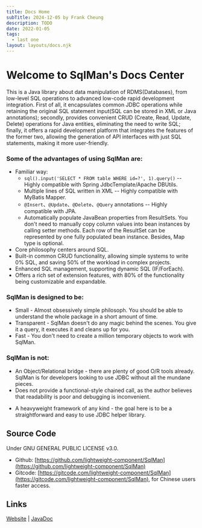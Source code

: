 ```yaml
---
title: Docs Home
subTitle: 2024-12-05 by Frank Cheung
description: TODO
date: 2022-01-05
tags:
  - last one
layout: layouts/docs.njk
---
```

# Welcome to SqlMan's Docs Center

This is a Java library about data manipulation of RDMS(Databases), from low-level SQL operations to advanced low-code rapid development integration. First of all, it encapsulates common JDBC operations while retaining the original SQL statement input(SQL can be stored in XML or Java annotations); secondly, provides convenient CRUD (Create, Read, Update, Delete) operations for Java entities, eliminating the need to write SQL; finally, it offers a rapid development platform that integrates the features of the former two, allowing the generation of API interfaces with just SQL statements, making it more user-friendly.

<!-- 
封装了 JDBC 常见的操作，保留原始的 SQL 语句输入（SQL 可以保存在 XML 或者 Java 注解）；其次，针对 Java 实体提供便捷的增删改查操作，这时基本不用写 SQL；最后，提供一个快速开发平台，集成前二者的特色，只须提供 SQL 语句即可生成 API 接口，更易用。
简化 JDBC 调用处理，抽取出重复代码，以便开发人员只专注于与数据库相关的操作：查询与更新。 -->

### Some of the advantages of using SqlMan are:

- Familiar way:
    - `sql().input('SELECT * FROM table WHERE id=?', 1).query()` -- Highly compatible with Spring JdbcTemplate/Apache DBUtils.
    - Multiple lines of SQL written in XML -- Highly compatible with MyBatis Mapper.
    - `@Insert`、`@Update`、`@Delete`、`@Query` annotations -- Highly compatible with JPA.
    - Automatically populate JavaBean properties from ResultSets. You don't need to manually copy column values into bean instances by calling setter methods. Each row of the ResultSet can be represented by one fully populated bean instance. Besides, Map type is optional.
- Core philosophy centers around SQL.
- Built-in common CRUD functionality, allowing simple systems to write 0% SQL, and saving 50% of the workload in complex projects.
- Enhanced SQL management, supporting dynamic SQL (IF/ForEach).
- Offers a rich set of extension features, with 80% of the functionality being customizable and expandable.

### SqlMan is designed to be:
<!-- 近乎偏执的简单哲学 -->
- Small - Almost obsessively simple philosoph. You should be able to understand the whole package in a short amount of time.
- Transparent - SqlMan doesn't do any magic behind the scenes. You give it a query, it executes it and cleans up for you.
- Fast - You don't need to create a million temporary objects to work with SqlMan.


<!-- 设计原则

    小 - SqlMan 库的体积很小，只有较少的类，因此易于理解和使用。
    透明 - SqlMan 库在后台没有做太多工作，它只需查询并执行。
    快速 - SqlMan 库类不会创建许多背景对象，并且在数据库操作执行中速度非常快。 -->

### SqlMan is not:

- An Object/Relational bridge - there are plenty of good O/R tools already. SqlMan is for developers looking to use JDBC without all the mundane pieces.
- Does not provide a functional-style chained call, as the author believes that readability is poor and debugging is inconvenient.
<!--     A Data Access Object (DAO) framework - SqlMan can be used to build a DAO framework though.
    An object oriented abstraction of general database objects like a Table, Column, or PrimaryKey. -->
- A heavyweight framework of any kind - the goal here is to be a straightforward and easy to use JDBC helper library.


## Source Code
Under GNU GENERAL PUBLIC LICENSE v3.0.
 
- Github: [https://github.com/lightweight-component/SqlMan](https://github.com/lightweight-component/SqlMan)
- Gitcode: [https://gitcode.com/lightweight-component/SqlMan](https://gitcode.com/lightweight-component/SqlMan), for Chinese users faster access.


## Links

[Website](https://sqlman.ajaxjs.com) | [JavaDoc](https://github.com/lightweight-component/SqlMan)